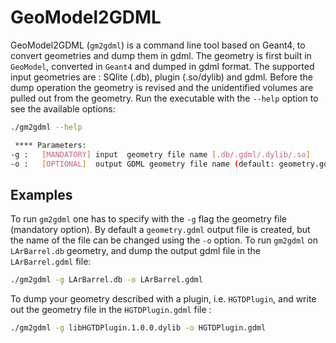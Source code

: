 # GeoModel2GDML

GeoModel2GDML (`gm2gdml`) is a command line tool based on Geant4, to convert geometries and dump them in gdml.
The geometry is first built in `GeoModel`, converted in `Geant4` and dumped in gdml format.
The supported input geometries are : SQlite (.db), plugin (.so/dylib) and gdml.
Before the dump operation the geometry is revised and the unidentified volumes are pulled out from the geometry.
Run the executable with the `--help` option to see the available options:

``` bash
./gm2gdml --help

 **** Parameters: 
-g :   [MANDATORY] input  geometry file name [.db/.gdml/.dylib/.so] 
-o :   [OPTIONAL]  output GDML geometry file name (default: geometry.gdml)

``` 


## Examples

To run `gm2gdml` one has to specify with the `-g` flag the geometry file (mandatory option). By default a `geometry.gdml` output file is created, but the name of the file can be changed using the `-o` option. 
To run `gm2gdml` on `LArBarrel.db` geometry, and dump the output gdml file in the `LArBarrel.gdml` file:
``` bash
./gm2gdml -g LArBarrel.db -o LArBarrel.gdml
``` 

To dump your geometry described with a plugin, i.e.  `HGTDPlugin`, and write out the geometry file in the `HGTDPlugin.gdml` file :
``` bash
./gm2gdml -g libHGTDPlugin.1.0.0.dylib -o HGTDPlugin.gdml
``` 
